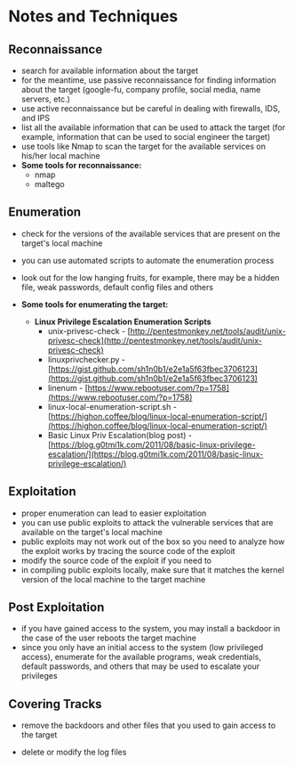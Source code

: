 # Notes and Techniques

## Reconnaissance

* search for available information about the target
* for the meantime, use passive reconnaissance for finding information about the target \(google-fu, company profile, social media, name servers, etc.\)
* use active reconnaissance but be careful in dealing with firewalls, IDS, and IPS
* list all the available information that can be used to attack the target \(for example, information that can be used to social engineer the target\)
* use tools like Nmap to scan the target for the available services on his/her local machine
* **Some tools for reconnaissance:**
  * nmap
  * maltego

## Enumeration

* check for the versions of the available services that are present on the target's local machine
* you can use automated scripts to automate the enumeration process
* look out for the low hanging fruits, for example, there may be a hidden file, weak passwords, default config files and others

* **Some tools for enumerating the target:**

  * **Linux Privilege Escalation Enumeration Scripts**
    * unix-privesc-check - [http://pentestmonkey.net/tools/audit/unix-privesc-check](http://pentestmonkey.net/tools/audit/unix-privesc-check)
    * linuxprivchecker.py - [https://gist.github.com/sh1n0b1/e2e1a5f63fbec3706123](https://gist.github.com/sh1n0b1/e2e1a5f63fbec3706123)
    * linenum - [https://www.rebootuser.com/?p=1758](https://www.rebootuser.com/?p=1758)
    * linux-local-enumeration-script.sh - [https://highon.coffee/blog/linux-local-enumeration-script/](https://highon.coffee/blog/linux-local-enumeration-script/)
    * Basic Linux Priv Escalation\(blog post\) - [https://blog.g0tmi1k.com/2011/08/basic-linux-privilege-escalation/](https://blog.g0tmi1k.com/2011/08/basic-linux-privilege-escalation/)

## Exploitation

* proper enumeration can lead to easier exploitation
* you can use public exploits to attack the vulnerable services that are available on the target's local machine
* public exploits may not work out of the box so you need to analyze how the exploit works by tracing the source code of the exploit
* modify the source code of the exploit if you need to
* in compiling public exploits locally, make sure that it matches the kernel version of the local machine to the target machine

## Post Exploitation

* if you have gained access to the system, you may install a backdoor in the case of the user reboots the target machine
* since you only have an initial access to the system \(low privileged access\), enumerate for the available programs, weak credentials, default passwords, and others that may be used to escalate your privileges

## Covering Tracks

* remove the backdoors and other files that you used to gain access to the target

* delete or modify the log files



